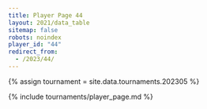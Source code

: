 ```yaml
---
title: Player Page 44
layout: 2021/data_table
sitemap: false
robots: noindex
player_id: "44"
redirect_from:
  - /2023/44/
---
```

{% assign tournament = site.data.tournaments.202305 %}

{% include tournaments/player_page.md %}
